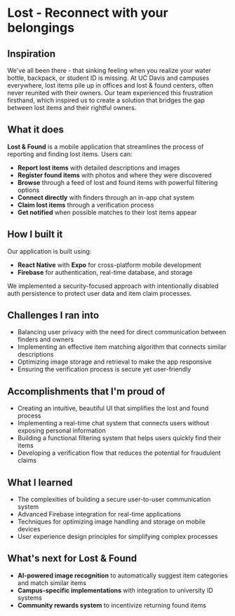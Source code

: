 # Lost - Reconnect with your belongings

## Inspiration
We've all been there - that sinking feeling when you realize your water bottle, backpack, or student ID is missing. At UC Davis and campuses everywhere, lost items pile up in offices and lost & found centers, often never reunited with their owners. Our team experienced this frustration firsthand, which inspired us to create a solution that bridges the gap between lost items and their rightful owners.

## What it does
**Lost & Found** is a mobile application that streamlines the process of reporting and finding lost items. Users can:

- **Report lost items** with detailed descriptions and images
- **Register found items** with photos and where they were discovered
- **Browse** through a feed of lost and found items with powerful filtering options
- **Connect directly** with finders through an in-app chat system
- **Claim lost items** through a verification process
- **Get notified** when possible matches to their lost items appear

## How I built it
Our application is built using:
- **React Native** with **Expo** for cross-platform mobile development
- **Firebase** for authentication, real-time database, and storage

We implemented a security-focused approach with intentionally disabled auth persistence to protect user data and item claim processes.

## Challenges I ran into
- Balancing user privacy with the need for direct communication between finders and owners
- Implementing an effective item matching algorithm that connects similar descriptions
- Optimizing image storage and retrieval to make the app responsive
- Ensuring the verification process is secure yet user-friendly

## Accomplishments that I'm proud of
- Creating an intuitive, beautiful UI that simplifies the lost and found process
- Implementing a real-time chat system that connects users without exposing personal information
- Building a functional filtering system that helps users quickly find their items
- Developing a verification flow that reduces the potential for fraudulent claims

## What I learned
- The complexities of building a secure user-to-user communication system
- Advanced Firebase integration for real-time applications
- Techniques for optimizing image handling and storage on mobile devices
- User experience design principles for simplifying complex processes

## What's next for Lost & Found
- **AI-powered image recognition** to automatically suggest item categories and match similar items
- **Campus-specific implementations** with integration to university ID systems
- **Community rewards system** to incentivize returning found items


